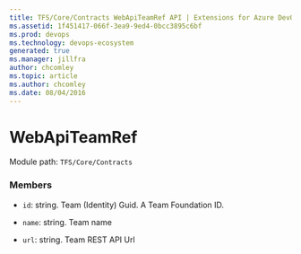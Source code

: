 ```yaml
---
title: TFS/Core/Contracts WebApiTeamRef API | Extensions for Azure DevOps Services
ms.assetid: 1f451417-066f-3ea9-9ed4-0bcc3895c6bf
ms.prod: devops
ms.technology: devops-ecosystem
generated: true
ms.manager: jillfra
author: chcomley
ms.topic: article
ms.author: chcomley
ms.date: 08/04/2016
---
```


# WebApiTeamRef

Module path: `TFS/Core/Contracts`


### Members

* `id`: string. Team (Identity) Guid. A Team Foundation ID.

* `name`: string. Team name

* `url`: string. Team REST API Url

